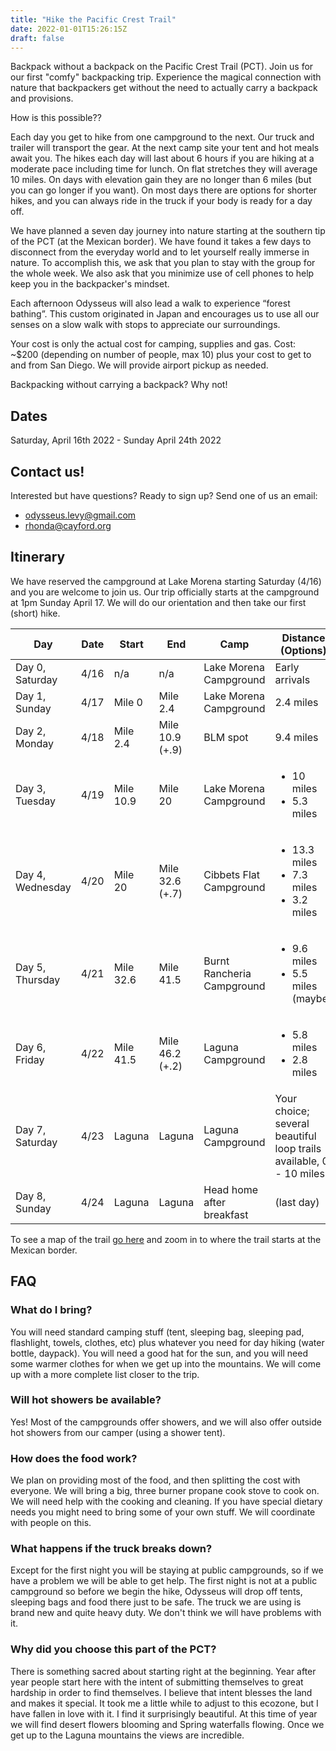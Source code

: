 ```yaml
---
title: "Hike the Pacific Crest Trail"
date: 2022-01-01T15:26:15Z
draft: false
---
```

Backpack without a backpack on the Pacific Crest Trail (PCT). Join us for our first "comfy" backpacking trip. Experience the magical connection with nature that backpackers get without the need to actually carry a backpack and provisions.

How is this possible??

Each day you get to hike from one campground to the next. Our truck and trailer will transport the gear. At the next camp site your tent and hot meals await you. The hikes each day will last about 6 hours if you are hiking at a moderate pace including time for lunch. On flat stretches they will average 10 miles. On days with elevation gain they are no longer than 6 miles (but you can go longer if you want). On most days there are options for shorter hikes, and you can always ride in the truck if your body is ready for a day off.

We have planned a seven day journey into nature starting at the southern tip of the PCT (at the Mexican border). We have found it takes a few days to disconnect from the everyday world and to let yourself really immerse in nature. To accomplish this, we ask that you plan to stay with the group for the whole week. We also ask that you minimize use of cell phones to help keep you in the backpacker's mindset.

Each afternoon Odysseus will also lead a walk to experience “forest bathing”. This custom originated in Japan and encourages us to use all our senses on a slow walk with stops to appreciate our surroundings.

Your cost is only the actual cost for camping, supplies and gas. Cost: ~$200 (depending on number of people, max 10) plus your cost to get to and from San Diego. We will provide airport pickup as needed.

Backpacking without carrying a backpack? Why not!

## Dates

Saturday, April 16th 2022 - Sunday April 24th 2022

## Contact us!

Interested but have questions? Ready to sign up? Send one of us an email:

* odysseus.levy@gmail.com
* rhonda@cayford.org

## Itinerary

We have reserved the campground at Lake Morena starting Saturday (4/16) and you are welcome to join us. Our trip officially starts at the campground at 1pm Sunday April 17. We will do our orientation and then take our first (short) hike. 

| Day              |  Date | Start           | End             | Camp                      | Distance (Options) |
| ---------------- | ----- | --------------- | --------------- | ------------------------- | ------------------ |
| Day 0, Saturday  | 4/16  | n/a             | n/a             | Lake Morena Campground    | Early arrivals |
| Day 1, Sunday    | 4/17  | Mile 0          | Mile 2.4        | Lake Morena Campground    | 2.4 miles |
| Day 2, Monday    | 4/18  | Mile 2.4        | Mile 10.9 (+.9) | BLM spot                  | 9.4 miles |
| Day 3, Tuesday   | 4/19  | Mile 10.9       | Mile 20         | Lake Morena Campground    | <ul><li>10 miles</li><li>5.3 miles</li></ul> |
| Day 4, Wednesday | 4/20  | Mile 20         | Mile 32.6 (+.7) | Cibbets Flat Campground   | <ul><li>13.3 miles</li><li>7.3 miles</li><li>3.2 miles</li></ul>  |
| Day 5, Thursday  | 4/21  | Mile 32.6       | Mile 41.5       | Burnt Rancheria Campground| <ul><li>9.6 miles</li><li>5.5 miles (maybe)</li></ul> |
| Day 6, Friday    | 4/22  | Mile 41.5       | Mile 46.2 (+.2) | Laguna Campground         | <ul><li>5.8 miles</li><li>2.8 miles</li></ul> |
| Day 7, Saturday  | 4/23  | Laguna          | Laguna          | Laguna Campground         | Your choice; several beautiful loop trails available, 0 - 10 miles |
| Day 8, Sunday    | 4/24  | Laguna          | Laguna          | Head home after breakfast | (last day) |

To see a map of the trail [go here](https://pcta.maps.arcgis.com/apps/webappviewer/index.html?id=68255de6e25941f0a01a548ae63216b3) and zoom in to where the trail starts at the Mexican border.

## FAQ

### What do I bring?

You will need standard camping stuff (tent, sleeping bag, sleeping pad, flashlight, towels, clothes, etc) plus whatever you need for day hiking (water bottle, daypack). You will need a good hat for the sun, and you will need some warmer clothes for when we get up into the mountains. We will come up with a more complete list closer to the trip.

### Will hot showers be available?

Yes! Most of the campgrounds offer showers, and we will also offer outside hot showers from our camper (using a shower tent).

### How does the food work?

We plan on providing most of the food, and then splitting the cost with everyone. We will bring a big, three burner propane cook stove to cook on. We will need help with the cooking and cleaning. If you have special dietary needs you might need to bring some of your own stuff. We will coordinate with people on this.

### What happens if the truck breaks down?

Except for the first night you will be staying at public campgrounds, so if we have a problem we will be able to get help. The first night is not at a public campground so before we begin the hike, Odysseus will drop off tents, sleeping bags and food there just to be safe. The truck we are using is brand new and quite heavy duty. We don't think we will have problems with it.

### Why did you choose this part of the PCT?

There is something sacred about starting right at the beginning. Year after year people start here with the intent of submitting themselves to great hardship in order to find themselves. I believe that intent blesses the land and makes it special. It took me a little while to adjust to this ecozone, but I have fallen in love with it. I find it surprisingly beautiful. At this time of year we will find desert flowers blooming and Spring waterfalls flowing. Once we get up to the Laguna mountains the views are incredible.
